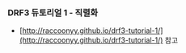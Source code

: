 ### DRF3 듀토리얼 1 - 직렬화 

- [http://raccoonyy.github.io/drf3-tutorial-1/](http://raccoonyy.github.io/drf3-tutorial-1/) 참고